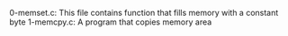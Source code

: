 0-memset.c: This file contains function that fills memory with a constant byte
1-memcpy.c: A program that copies memory area
